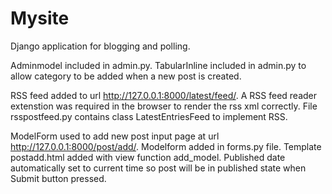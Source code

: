 # Mysite

Django application for blogging and polling.

Adminmodel included in admin.py. TabularInline included in admin.py to allow category
to be added when a new post is created.

RSS feed added to url http://127.0.0.1:8000/latest/feed/. A RSS feed reader extenstion was required in the browser to render the rss xml correctly. File rsspostfeed.py contains class LatestEntriesFeed to implement RSS.

ModelForm used to add new post input page at url http://127.0.0.1:8000/post/add/. Modelform added in forms.py file. Template postadd.html added with view function add_model. Published date automatically set to current time so post will be in published state when Submit button pressed.
